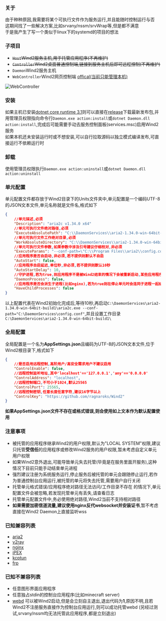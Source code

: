 ### 关于
由于种种原因,我需要将某个可执行文件作为服务运行,并且能随时控制运行与否  
这期间找了一些解决方案,比如srvany/nssm/srvWrap等,但是都不满意  
于是我产生了写一个类似于linux下的systemd的项目的想法  

### 子项目
- ~~`Host`Wind2服务主机,用于托管应用程序(不再维护)~~
- ~~`Controller`Wind2桌面普通控制端,链接到服务主机后即可远程控制(不再维护)~~
- `Daemon`Wind2服务主机
- `WebController`Wind2网页控制端 [offical(当前只能管理本机)](http://w2c.ragnaroks.org/)

![WebController](https://i.imgur.com/U7iMqN4.png)

### 安装
如果主机已安装[dotnet core runtime 3.1](https://dotnet.microsoft.com/download/dotnet-core/3.1)则可以直接在[release](https://github.com/ragnaroks/Wind2/releases)下载最新发布包,并用管理员权限指向命令行`Daemon.exe action:install`或`dotnet Daemon.dll action:install`,完成后可能需要手动去服务控制面板(services.msc)启用Wind2服务  
如果本机还未安装运行时或不想安装,可以自行拉取源码以独立模式编译发布,可直接运行不依赖运行时

### 卸载
使用管理员权限执行`Daemon.exe action:uninstall`或`dotnet Daemon.dll action:uninstall`

### 单元配置
单元配置文件都存放于Wind2目录下的Units文件夹中,单元配置是一个编码UTF-8的JSON文本文件,单元名称就是文件名,格式如下
```json
{
    //单元描述,必须
    "Description": "aria2c v1.34.0 x64"
    //单元可执行文件绝对路径,必须
    "ExecuteAbsolutePath": "C:\\DaemonServices\\aria2-1.34.0-win-64bit-build1\\aria2c.exe",
    //单元可执行文件工作绝对目录,必须
    "WorkAbsoluteDirectory": "C:\\DaemonServices\\aria2-1.34.0-win-64bit-build1\\",
    //单元可执行文件参数,如果参数中涉及引号建议仔细校对,非必须
    "ExecuteParams": "--conf-path=\"C:\\Program Files\\aria2\\config.conf\"",
    //应用程序是否自启动,非必须,若不提供则默认不自启
    "AutoStart": false,
    //应用程序自启延迟,单位秒,非必须,若不提供则默认10秒
    "AutoStartDelay": 10,
    //守护进程,若为true,则应用程序不是被Wind2结束的情况下会被重新启动,某些应用程序会自行退出(比如检测到配置异常),且退出代码不等于0,可能导致无限循环启动,除非应用程序本身设计有误,否则不建议设置为true
    "DaemonProcess": false,
    //应用程序是否会派生子进程(比如nginx),若为true则在停止单元时会连同子进程一起结束
    "HaveChildProcesses": false
}
```
以上配置代表在Wind2初始化完成后,等待10秒,再启动`C:\DaemonServices\aria2-1.34.0-win-64bit-build1\aria2c.exe --conf-path="C:\DaemonServices\config.conf"`,并且设置工作目录`C:\DaemonServices\aria2-1.34.0-win-64bit-build1\`

### 全局配置
全局配置是一个名为**AppSettings.json**且编码为UTF-8的JSON文本文件,位于Wind2根目录下,格式如下
```json
{
    //是否启用远程控制,高阶用户/高安全需求用户不建议启用
    "ControlEnable": false,
    //远程控制监听地址,其中'localhost'=='127.0.0.1','any'=='0.0.0.0'
    "ControlAddress": "localhost",
    //远程控制端口,不可小于1024,默认25565
    "ControlPort": 25565,
    //远程控制密钥,任意长度任意字符,建议16字节以上
    "ControlKey": "https://github.com/ragnaroks/Wind2"
}
```
**如果AppSettings.json文件不存在或格式错误,则会使用如上文本作为默认配置使用**

### 注意事项
- 被托管的应用程序继承Wind2的用户权限,默认为"LOCAL SYSTEM"权限,建议只托管**受信任**的应用程序或修改Wind2服务的用户权限,暂未考虑自定义单元用户权限
- 如果Wind2意外退出,可能导致单元失去托管(毕竟是在服务里面开服务),这种情况下目前只能手动结束单元进程
- 强烈建议注册为系统服务运行,停止服务后被托管的单元会跟随停止运行,若作为普通控制台应用运行,被托管的单元将失去托管,需要用户自行关闭
- 托管单元格式错误/应用程序绝对路径无法访问/工作目录不存在 的情况下,单元配置文件会被忽略,若发现托管单元有丢失,请查看日志
- 托管单元配置文件中,务必使用绝对路径,Wind2当前不支持相对路径
- **如果需要加密信道流量,建议使用nginx反代websocket并安装证书**,暂不考虑直接在Wind2 Daemon上直接监听wss

### 已知兼容列表
- [aria2](https://github.com/aria2/aria2)
- [v2ray](https://github.com/v2ray/v2ray-core)
- [nginx](https://github.com/nginx/nginx)
- [iPEX](https://github.com/ragnaroks/ipex)
- [kcptun](https://github.com/xtaci/kcptun)
- [frp](https://github.com/fatedier/frp)

### 已知不兼容列表
- 任意图形界面应用程序
- 任意独占stdin的控制台应用程序(比如minecraft server)
- [webd](https://webd.cf/) 可以被Wind2启动,但是会立刻自主退出,退出代码为**1**,原因不明,且若Wind2不注册服务直接作为控制台应用运行,则可以成功托管webd (另经过测试,srvany/nssm均无法托管此应用程序,都是立刻退出)
